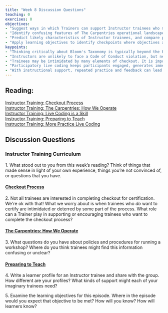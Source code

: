 ```yaml
--- 
title: "Week 8 Discussion Questions"    
teaching: 0 
exercises: 0 
objectives:
- "Suggest ways in which Trainers can support Instructor trainees who may be intimidated or confused by checkout procedures."
- "Identify confusing features of The Carpentries operational landscape."
- "Predict likely characteristics of Instructor trainees, and compare predictions with others."
- "Apply learning objectives to identify checkpoints where objectives are met in a lesson about learning objectives!"
keypoints:  
- "Thinking critically about Bloom's Taxonomy is typically beyond the Blooms' level we can expect Instructor trainees to perform at. Examine *your* learning objectives carefully to calibrate your expectations for this episode and meet learners where they are."
- "Instructors are unlikely to face a Code of Conduct violation, but need to know what to do if this occurs. Reassurance of team support and clear instructions on reporting are the most important elements to communicate." 
- "Trainees may be intimidated by many elements of checkout. It is important to emphasize that teaching demonstrations are a friendly opportunity to give and receive feedback, not a high-stakes test, and that our Core Team is there to support them with any questions they may have during the checkout process."
- "Participatory live coding keeps participants engaged, generates immediate feedback, and creates opportunities to model a healthy response to error. These features explicitly support learning and motivation."
- "With instructional support, repeated practice and feedback can lead trainees to examine the component skills of teaching."
---
```


## Reading:
 
 
[Instructor Training: Checkout Process](https://carpentries.github.io/instructor-training/14-checkout/index.html)  
[Instructor Training: The Carpentries: How We Operate](https://carpentries.github.io/instructor-training/15-carpentries/index.html)  
[Instructor Training: Live Coding is a Skill](https://carpentries.github.io/instructor-training/17-live/index.html)  
[Instructor Training: Preparing to Teach](https://carpentries.github.io/instructor-training/18-preparation/index.html)   
[Instructor Training: More Practice Live Coding](https://carpentries.github.io/instructor-training/20-performance/index.html)  

## Discussion Questions

### Instructor Training Curriculum
1\. What stood out to you from this week’s reading? Think of things that made sense in light of your own experience, 
things you’re not convinced of, or questions that you have.

#### [Checkout Process](https://data-lessons.github.io/instructor-training/14-checkout/index.html) 
2\. Not all trainees are interested in completing checkout for certification. We're ok with that! What we worry about is 
when trainees who *do* want to certify are intimidated or deterred by some part of the process. What role can a Trainer play 
in supporting or encouraging trainees who want to complete the checkout process?

#### [The Carpentries: How We Operate](https://data-lessons.github.io/instructor-training/15-carpentries/index.html)
3\. What questions do you have about policies and procedures for running a workshop? Where do you think trainees might find this information confusing or unclear?

#### [Preparing to Teach](https://carpentries.github.io/instructor-training/15-lesson-study/index.html)
4\. Write a learner profile for an Instructor trainee and share with the group. How different are your profiles? What kinds of support might each of your 
imaginary trainees need?

5\. Examine the learning objectives for this episode. Where in the episode would you expect that objective to be met? How will you know? How will learners know?


